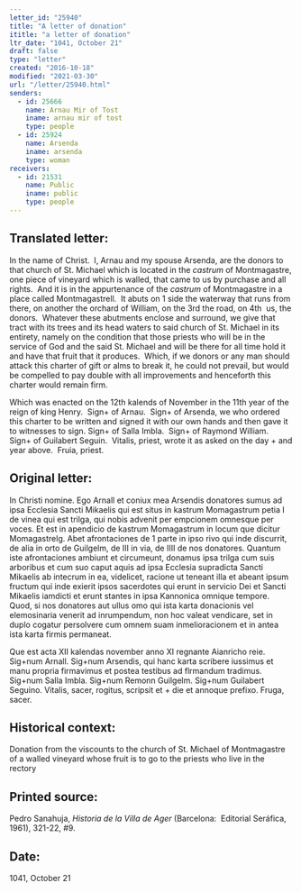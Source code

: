 ```yaml
---
letter_id: "25940"
title: "A letter of donation"
ititle: "a letter of donation"
ltr_date: "1041, October 21"
draft: false
type: "letter"
created: "2016-10-18"
modified: "2021-03-30"
url: "/letter/25940.html"
senders:
  - id: 25666
    name: Arnau Mir of Tost
    iname: arnau mir of tost
    type: people
  - id: 25924
    name: Arsenda
    iname: arsenda
    type: woman
receivers:
  - id: 21531
    name: Public
    iname: public
    type: people
---
```

<h2> Translated letter:</h2><p>In the name of Christ.&nbsp; I, Arnau and my spouse Arsenda, are the donors to that church of St. Michael which is located in the <i>castrum</i> of Montmagastre, one piece of vineyard which is walled, that came to us by purchase and all rights.&nbsp; And it is in the appurtenance of the <i>castrum </i>of Montmagastre in a place called Montmagastrell.&nbsp; It abuts on 1 side the waterway that runs from there, on another the orchard of William, on the 3rd the road, on 4th&nbsp; us, the donors.&nbsp; Whatever these abutments enclose and surround, we give that tract with its trees and its head waters to said church of St. Michael in its entirety, namely on the condition that those priests who will be in the service of God and the said St. Michael and will be there for all time hold it and have that fruit that it produces.&nbsp; Which, if we donors or any man should attack this charter of gift or alms to break it, he could not prevail, but would be compelled to pay double with all improvements and henceforth this charter would remain firm.</p><p>Which was enacted on the 12th kalends of November in the 11th year of the reign of king Henry.&nbsp; Sign+ of Arnau.&nbsp; Sign+ of Arsenda, we who ordered this charter to be written and signed it with our own hands and then gave it to witnesses to sign. Sign+ of Salla Imbla.&nbsp; Sign+ of Raymond William.&nbsp; Sign+ of Guilabert Seguin.&nbsp; Vitalis, priest, wrote it as asked on the day + and year above.&nbsp; Fruia, priest.&nbsp;</p><h2 class="mt-4"> Original letter:</h2><p>In Christi nomine. Ego Arnall et coniux mea Arsendis donatores sumus ad ipsa Ecclesia Sancti Mikaelis qui est situs in kastrum Momagastrum petia I de vinea qui est trilga, qui nobis advenit per empcionem omnesque per voces. Et est in apendicio de kastrum Momagastrum in locum que dicitur Momagastrelg. Abet afrontaciones de 1 parte in ipso rivo qui inde discurrit, de alia in orto de Guilgelm, de III in via, de IIII de nos donatores. Quantum iste afrontaciones ambiunt et circumeunt, donamus ipsa trilga cum suis arboribus et cum suo caput aquis ad ipsa Ecclesia supradicta Sancti Mikaelis ab intecrum in ea, videlicet, racione ut teneant illa et abeant ipsum fructum qui inde exierit ipsos sacerdotes qui erunt in servicio Dei et Sancti Mikaelis iamdicti et erunt stantes in ipsa Kannonica omnique tempore. Quod, si nos donatores aut ullus omo qui ista karta donacionis vel elemosinaria venerit ad inrumpendum, non hoc valeat vendicare, set in duplo cogatur persolvere cum omnem suam inmelioracionem et in antea ista karta firmis permaneat.</p><p>Que est acta XII kalendas november anno XI regnante Aianricho reie. Sig+num Arnall. Sig+num Arsendis, qui hanc karta scribere iussimus et manu propria firmavimus et postea testibus ad flrmandum tradimus. Sig+num Salla Imbla. Sig+num Remonn Guilgelm. Sig+num Guilabert Seguino. Vitalis, sacer, rogitus, scripsit et + die et annoque prefixo. Fruga, sacer.&nbsp;</p><h2 class="mt-4"> Historical context:</h2><p>Donation from the viscounts to the church of St. Michael of Montmagastre of a walled vineyard whose fruit is to go to the priests who live in the rectory</p><h2 class="mt-4"> Printed source:</h2><p>Pedro Sanahuja, <i>Historia de la Villa de Ager</i> (Barcelona:&nbsp; Editorial Seráfica, 1961), 321-22, #9.</p><h2 class="mt-4"> Date:</h2>1041, October 21